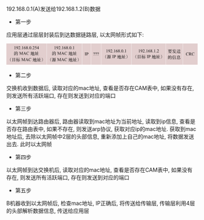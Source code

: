 192.168.0.1(A)发送给192.168.1.2(B)数据

* 第一步

 应用层通过层层封装后到达数据链路层, 以太网帧形式如下:

![图片描述](.image/06-%E6%95%B0%E6%8D%AE%E4%BC%A0%E9%80%92/5e3674990001280616840186.png)

* 第二步

 交换机收到数据后, 读取对应的mac地址, 查看是否存在CAM表中, 如果没有存在, 则发送所有活跃端口, 存在则发送到对应的端口

* 第三步

 以太网帧到达路由器后, 路由器读取到mac地址为当前地址, 读取到ip信息, 查看是否存在路由表中, 如果不存在, 则发送arp协议, 获取对应ip的mac地址. 获取到mac地址后, 去除以太网帧中2层的头部信息, 重新添加上自己的mac地址, 将数据发送出去. 此时以太网帧

* 第四步

 以太网帧到达交换机后, 读取对应的mac地址, 查看是否存在CAM表中, 如果没有存在, 则发送所有活跃端口, 存在则发送到对应的端口

* 第五步

 B机器收到以太网帧后, 检查mac地址, IP正确后, 将传送给传输层, 传输层利用4层的头部解析数据信息, 传送给应用层

